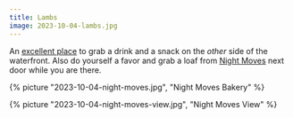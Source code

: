 ```yaml
---
title: Lambs
image: 2023-10-04-lambs.jpg
---
```


An [excellent place](https://www.lambsmaine.com/) to grab a drink and a snack on
the _other_ side of the waterfront. Also do yourself a favor and grab a loaf
from [Night Moves](https://nightmovesbread.com/) next door while you are there.

<!--more-->

{% picture "2023-10-04-night-moves.jpg", "Night Moves Bakery" %}

{% picture "2023-10-04-night-moves-view.jpg", "Night Moves View" %}
